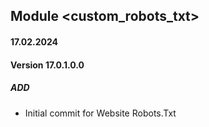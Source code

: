 ## Module <custom_robots_txt>

#### 17.02.2024
#### Version 17.0.1.0.0
##### ADD
- Initial commit for Website Robots.Txt
